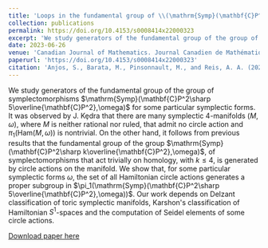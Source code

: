 ```yaml
---
title: 'Loops in the fundamental group of \\(\mathrm{Symp}(\mathbf{C}P^2\sharp 5\overline{\mathbf{C}P^2},\omega)\\) which are not represented by circle actions'
collection: publications
permalink: https://doi.org/10.4153/s0008414x22000323
excerpt: 'We study generators of the fundamental group of the group of symplectomorphisms $\mathrm{Symp}(\mathbf{C}P^2\sharp 5\overline{\mathbf{C}P^2},\omega)$ for some particular symplectic forms.'
date: 2023-06-26
venue: 'Canadian Journal of Mathematics. Journal Canadien de Mathématiques'
paperurl: 'https://doi.org/10.4153/s0008414x22000323'
citation: 'Anjos, S., Barata, M., Pinsonnault, M., and Reis, A. A. (2023). &quot;Loops in the fundamental group of $\mathrm{Symp}(\mathbf{C}P^2\sharp 5\overline{\mathbf{C}P^2},\omega)$ which are not represented by circle actions.&quot; <i>https://doi.org/10.4153/s0008414x22000323</i>.'
---
```

We study generators of the fundamental group of the group of symplectomorphisms $\mathrm{Symp}(\mathbf{C}P^2\sharp 5\overline{\mathbf{C}P^2},\omega)$ for some particular symplectic forms. It was observed by J. Kȩdra that there are many symplectic 4-manifolds $(M,\omega)$, where $M$ is neither rational nor ruled, that admit no circle action and $\pi_1(\mathrm{Ham}(M,\omega))$ is nontrivial. On the other hand, it follows from previous results that the fundamental group of the group $\mathrm{Symp}(\mathbf{C}P^2\sharp k\overline{\mathbf{C}P^2},\omega)$, of symplectomorphisms that act trivially on homology, with $k\leq 4$, is generated by circle actions on the manifold. We show that, for some particular symplectic forms $\omega$, the set of all Hamiltonian circle actions generates a proper subgroup in $\pi_1(\mathrm{Symp}(\mathbf{C}P^2\sharp 5\overline{\mathbf{C}P^2},\omega))$. Our work depends on Delzant classification of toric symplectic manifolds, Karshon's classification of Hamiltonian $S^1$-spaces and the computation of Seidel elements of some circle actions.

[Download paper here](https://arxiv.org/abs/2306.15046)

